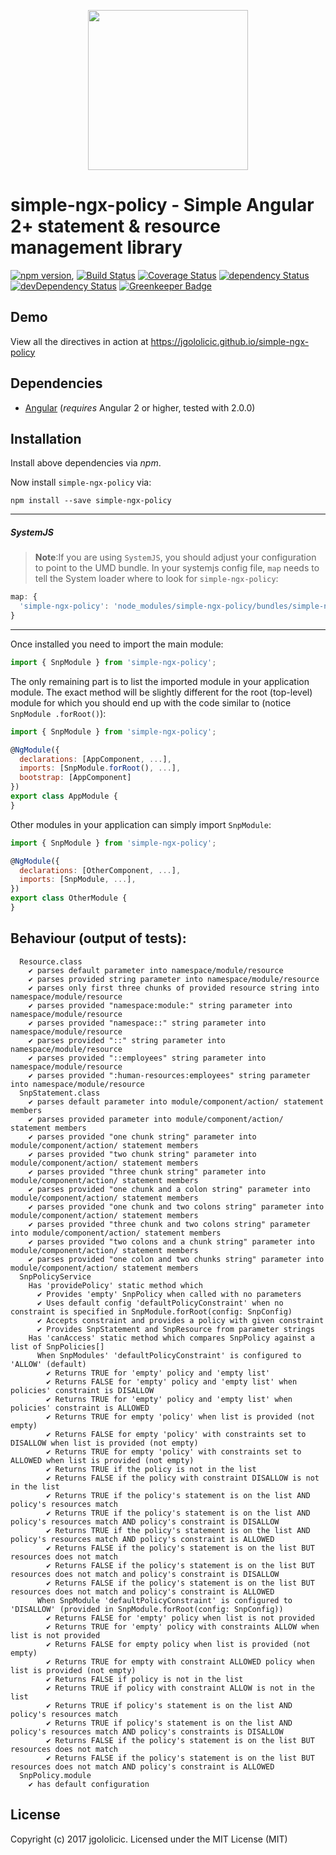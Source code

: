 <p align="center">
  <img height="256px" width="256px" style="text-align: center;" src="https://cdn.rawgit.com/jgololicic/simple-ngx-policy/master/demo/src/assets/logo.svg">
</p>

# simple-ngx-policy - Simple Angular 2+ statement &amp; resource management library

[![npm version](https://badge.fury.io/js/simple-ngx-policy.svg)](https://badge.fury.io/js/simple-ngx-policy),
[![Build Status](https://travis-ci.org/jgololicic/simple-ngx-policy.svg?branch=master)](https://travis-ci.org/jgololicic/simple-ngx-policy)
[![Coverage Status](https://coveralls.io/repos/github/jgololicic/simple-ngx-policy/badge.svg?branch=master)](https://coveralls.io/github/jgololicic/simple-ngx-policy?branch=master)
[![dependency Status](https://david-dm.org/jgololicic/simple-ngx-policy/status.svg)](https://david-dm.org/jgololicic/simple-ngx-policy)
[![devDependency Status](https://david-dm.org/jgololicic/simple-ngx-policy/dev-status.svg?branch=master)](https://david-dm.org/jgololicic/simple-ngx-policy#info=devDependencies)
[![Greenkeeper Badge](https://badges.greenkeeper.io/jgololicic/simple-ngx-policy.svg)](https://greenkeeper.io/)

## Demo

View all the directives in action at https://jgololicic.github.io/simple-ngx-policy

## Dependencies
* [Angular](https://angular.io) (*requires* Angular 2 or higher, tested with 2.0.0)

## Installation
Install above dependencies via *npm*. 

Now install `simple-ngx-policy` via:
```shell
npm install --save simple-ngx-policy
```

---
##### SystemJS
>**Note**:If you are using `SystemJS`, you should adjust your configuration to point to the UMD bundle.
In your systemjs config file, `map` needs to tell the System loader where to look for `simple-ngx-policy`:
```js
map: {
  'simple-ngx-policy': 'node_modules/simple-ngx-policy/bundles/simple-ngx-policy.umd.js',
}
```
---

Once installed you need to import the main module:
```js
import { SnpModule } from 'simple-ngx-policy';
```
The only remaining part is to list the imported module in your application module. The exact method will be slightly
different for the root (top-level) module for which you should end up with the code similar to (notice ` SnpModule .forRoot()`):
```js
import { SnpModule } from 'simple-ngx-policy';

@NgModule({
  declarations: [AppComponent, ...],
  imports: [SnpModule.forRoot(), ...],  
  bootstrap: [AppComponent]
})
export class AppModule {
}
```

Other modules in your application can simply import ` SnpModule `:

```js
import { SnpModule } from 'simple-ngx-policy';

@NgModule({
  declarations: [OtherComponent, ...],
  imports: [SnpModule, ...], 
})
export class OtherModule {
}
```

## Behaviour (output of tests):
```
  Resource.class
    ✔ parses default parameter into namespace/module/resource
    ✔ parses provided string parameter into namespace/module/resource
    ✔ parses only first three chunks of provided resource string into namespace/module/resource
    ✔ parses provided "namespace:module:" string parameter into namespace/module/resource
    ✔ parses provided "namespace::" string parameter into namespace/module/resource
    ✔ parses provided "::" string parameter into namespace/module/resource
    ✔ parses provided "::employees" string parameter into namespace/module/resource
    ✔ parses provided ":human-resources:employees" string parameter into namespace/module/resource
  SnpStatement.class
    ✔ parses default parameter into module/component/action/ statement members
    ✔ parses provided parameter into module/component/action/ statement members
    ✔ parses provided "one chunk string" parameter into module/component/action/ statement members
    ✔ parses provided "two chunk string" parameter into module/component/action/ statement members
    ✔ parses provided "three chunk string" parameter into module/component/action/ statement members
    ✔ parses provided "one chunk and a colon string" parameter into module/component/action/ statement members
    ✔ parses provided "one chunk and two colons string" parameter into module/component/action/ statement members
    ✔ parses provided "three chunk and two colons string" parameter into module/component/action/ statement members
    ✔ parses provided "two colons and a chunk string" parameter into module/component/action/ statement members
    ✔ parses provided "one colon and two chunks string" parameter into module/component/action/ statement members
  SnpPolicyService
    Has 'providePolicy' static method which
      ✔ Provides 'empty' SnpPolicy when called with no parameters
      ✔ Uses default config 'defaultPolicyConstraint' when no constraint is specified in SnpModule.forRoot(config: SnpConfig)
      ✔ Accepts constraint and provides a policy with given constraint
      ✔ Provides SnpStatement and SnpResource from parameter strings
    Has 'canAccess' static method which compares SnpPolicy against a list of SnpPolicies[]
      When SnpModules' 'defaultPolicyConstraint' is configured to 'ALLOW' (default)
        ✔ Returns TRUE for 'empty' policy and 'empty list'
        ✔ Returns FALSE for 'empty' policy and 'empty list' when policies' constraint is DISALLOW
        ✔ Returns TRUE for 'empty' policy and 'empty list' when policies' constraint is ALLOWED
        ✔ Returns TRUE for empty 'policy' when list is provided (not empty)
        ✔ Returns FALSE for empty 'policy' with constraints set to DISALLOW when list is provided (not empty)
        ✔ Returns TRUE for empty 'policy' with constraints set to ALLOWED when list is provided (not empty)
        ✔ Returns TRUE if the policy is not in the list
        ✔ Returns FALSE if the policy with constraint DISALLOW is not in the list
        ✔ Returns TRUE if the policy's statement is on the list AND policy's resources match
        ✔ Returns TRUE if the policy's statement is on the list AND policy's resources match AND policy's constraint is DISALLOW
        ✔ Returns TRUE if the policy's statement is on the list AND policy's resources match AND policy's constraint is ALLOWED
        ✔ Returns FALSE if the policy's statement is on the list BUT resources does not match
        ✔ Returns FALSE if the policy's statement is on the list BUT resources does not match and policy's constraint is DISALLOW
        ✔ Returns FALSE if the policy's statement is on the list BUT resources does not match and policy's constraint is ALLOWED
      When SnpModule 'defaultPolicyConstraint' is configured to 'DISALLOW' (provided in SnpModule.forRoot(config: SnpConfig))
        ✔ Returns FALSE for 'empty' policy when list is not provided
        ✔ Returns TRUE for 'empty' policy with constraints ALLOW when list is not provided
        ✔ Returns FALSE for empty policy when list is provided (not empty)
        ✔ Returns TRUE for empty with constraint ALLOWED policy when list is provided (not empty)
        ✔ Returns FALSE if policy is not in the list
        ✔ Returns TRUE if policy with constraint ALLOW is not in the list
        ✔ Returns TRUE if policy's statement is on the list AND policy's resources match
        ✔ Returns TRUE if policy's statement is on the list AND policy's resources match AND policy's constraints is DISALLOW 
        ✔ Returns FALSE if the policy's statement is on the list BUT resources does not match
        ✔ Returns FALSE if the policy's statement is on the list BUT resources does not match AND policy's constraint is ALLOWED
  SnpPolicy.module
    ✔ has default configuration
```


## License

Copyright (c) 2017 jgololicic. Licensed under the MIT License (MIT)

